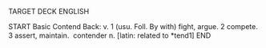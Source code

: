 TARGET DECK
ENGLISH

START
Basic
Contend
Back: v. 1 (usu. Foll. By with) fight, argue. 2 compete. 3 assert, maintain.  contender n. [latin: related to *tend1]
END

